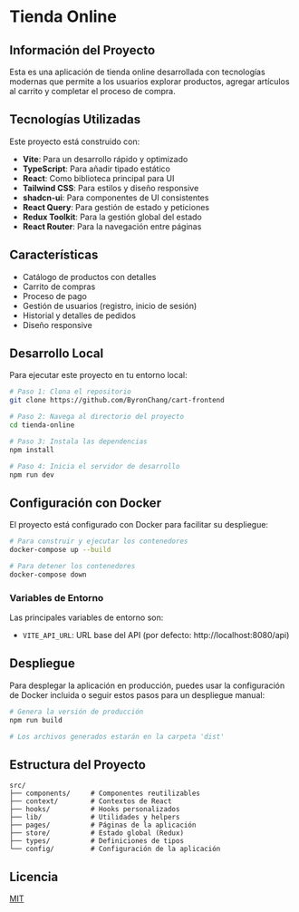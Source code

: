 
# Tienda Online

## Información del Proyecto

Esta es una aplicación de tienda online desarrollada con tecnologías modernas que permite a los usuarios explorar productos, agregar artículos al carrito y completar el proceso de compra.

## Tecnologías Utilizadas

Este proyecto está construido con:

- **Vite**: Para un desarrollo rápido y optimizado
- **TypeScript**: Para añadir tipado estático
- **React**: Como biblioteca principal para UI
- **Tailwind CSS**: Para estilos y diseño responsive
- **shadcn-ui**: Para componentes de UI consistentes
- **React Query**: Para gestión de estado y peticiones
- **Redux Toolkit**: Para la gestión global del estado
- **React Router**: Para la navegación entre páginas

## Características

- Catálogo de productos con detalles
- Carrito de compras
- Proceso de pago
- Gestión de usuarios (registro, inicio de sesión)
- Historial y detalles de pedidos
- Diseño responsive

## Desarrollo Local

Para ejecutar este proyecto en tu entorno local:

```sh
# Paso 1: Clona el repositorio
git clone https://github.com/ByronChang/cart-frontend

# Paso 2: Navega al directorio del proyecto
cd tienda-online

# Paso 3: Instala las dependencias
npm install

# Paso 4: Inicia el servidor de desarrollo
npm run dev
```

## Configuración con Docker

El proyecto está configurado con Docker para facilitar su despliegue:

```sh
# Para construir y ejecutar los contenedores
docker-compose up --build

# Para detener los contenedores
docker-compose down
```

### Variables de Entorno

Las principales variables de entorno son:

- `VITE_API_URL`: URL base del API (por defecto: http://localhost:8080/api)

## Despliegue

Para desplegar la aplicación en producción, puedes usar la configuración de Docker incluida o seguir estos pasos para un despliegue manual:

```sh
# Genera la versión de producción
npm run build

# Los archivos generados estarán en la carpeta 'dist'
```

## Estructura del Proyecto

```
src/
├── components/     # Componentes reutilizables
├── context/        # Contextos de React 
├── hooks/          # Hooks personalizados
├── lib/            # Utilidades y helpers
├── pages/          # Páginas de la aplicación
├── store/          # Estado global (Redux)
├── types/          # Definiciones de tipos
└── config/         # Configuración de la aplicación
```

## Licencia

[MIT](LICENSE)
